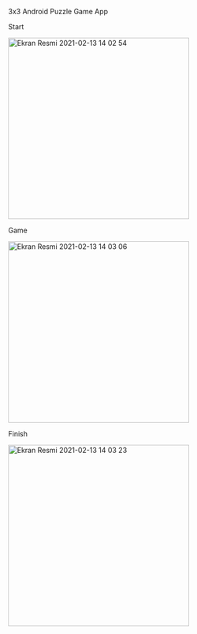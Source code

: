  3x3 Android Puzzle Game App


Start

<img width="367" alt="Ekran Resmi 2021-02-13 14 02 54" src="https://user-images.githubusercontent.com/54290579/107848888-3735d280-6e08-11eb-95cd-95921e3690c3.png">


Game

<img width="367" alt="Ekran Resmi 2021-02-13 14 03 06" src="https://user-images.githubusercontent.com/54290579/107848889-3b61f000-6e08-11eb-8ebf-692a9aa45023.png">



Finish

<img width="367" alt="Ekran Resmi 2021-02-13 14 03 23" src="https://user-images.githubusercontent.com/54290579/107848890-3dc44a00-6e08-11eb-8e5f-2880908e32c3.png">
